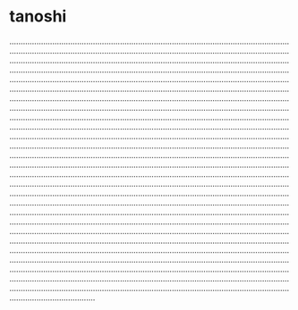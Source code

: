 # tanoshi
..........................................................................................................................................................................................................................................................................................................................................................................................................................................................................................................................................................................................................................................................................................................................................................................................................................................................................................................................................................................................................................................................................................................................................................................................................................................................................................................................................................................................................................................................................................................................................................................................................................................................................................................................................................................................................................................................................................................................................................................................................................................................................................................................................................................................................................................................................................................................................................................................................................................................................................................................................................................................................................................................................................................................................................................................................................................................................................................................................................................................................................................................................................................................................................................................................................................................................................................................................................................................................................................................................................................................